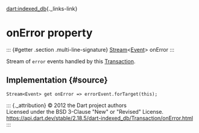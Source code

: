 [dart:indexed\_db](../../dart-indexed_db/dart-indexed_db-library){._links-link}

onError property
================

::: {#getter .section .multi-line-signature}
[Stream](../../dart-async/stream-class)\<[Event](../../dart-html/event-class)\>
onError
:::

Stream of `error` events handled by this
[Transaction](../transaction-class).

Implementation {#source}
--------------

``` {.language-dart data-language="dart"}
Stream<Event> get onError => errorEvent.forTarget(this);
```

::: {._attribution}
© 2012 the Dart project authors\
Licensed under the BSD 3-Clause \"New\" or \"Revised\" License.\
<https://api.dart.dev/stable/2.18.5/dart-indexed_db/Transaction/onError.html>
:::
